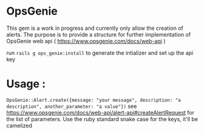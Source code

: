 # OpsGenie

This gem is a work in progress and currently only allow the creation of alerts. 
The purpose is to provide a structure for further implementation of OpsGenie web api ( https://www.opsgenie.com/docs/web-api )

run `rails g ops_genie:install` to generate the intializer and set up the api key

# Usage :

`OpsGenie::Alert.create({message: "your message", description: "a description", another_parameter: "a value"})`
see https://www.opsgenie.com/docs/web-api/alert-api#createAlertRequest for the list of parameters. Use the ruby standard snake case for the keys, it'll be camelized